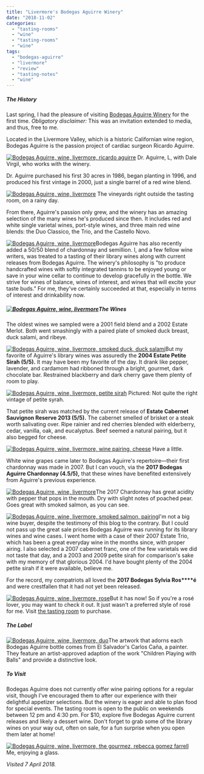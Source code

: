 ```yaml
---
title: "Livermore's Bodegas Aguirre Winery"
date: "2018-11-02"
categories:
  - "tasting-rooms"
  - "wine"
  - "tasting-rooms"
  - "wine"
tags:
  - "bodegas-aguirre"
  - "livermore"
  - "review"
  - "tasting-notes"
  - "wine"
---
```


##### The History

Last spring, I had the pleasure of visiting [Bodegas Aguirre Winery](https://www.bodegasaguirre.com/) for the first time. _Obligatory disclaimer:_ This was an invitation extended to media, and thus, free to me.

Located in the Livermore Valley, which is a historic Californian wine region, Bodegas Aguirre is the passion project of cardiac surgeon Ricardo Aguirre.




<div class="caption">

[![Bodegas Aguirre, wine, livermore, ricardo aguirre](http://s3.amazonaws.com/thegourmez-wpmedia/2018/09/IMG_20180406_140554-500x403.jpg)](http://s3.amazonaws.com/thegourmez-wpmedia/2018/09/IMG_20180406_140554.jpg) Dr. Aguirre, L, with Dale Virgil, who works with the winery.</div>


Dr. Aguirre purchased his first 30 acres in 1986, began planting in 1996, and produced his first vintage in 2000, just a single barrel of a red wine blend.




<div class="caption">

[![Bodegas Aguirre, wine, livermore](http://s3.amazonaws.com/thegourmez-wpmedia/2018/09/IMG_20180406_135711-500x225.jpg)](http://s3.amazonaws.com/thegourmez-wpmedia/2018/09/IMG_20180406_135711.jpg) The vineyards right outside the tasting room, on a rainy day.</div>


From there, Aguirre's passion only grew, and the winery has an amazing selection of the many wines he's produced since then. It includes red and white single varietal wines, port-style wines, and three main red wine blends: the Duo Classico, the Trio, and the Castello Novo.

[![Bodegas Aguirre, wine, livermore](http://s3.amazonaws.com/thegourmez-wpmedia/2018/09/IMG_20180406_150103-500x454.jpg)](http://s3.amazonaws.com/thegourmez-wpmedia/2018/09/IMG_20180406_150103.jpg)Bodegas Aguirre has also recently added a 50/50 blend of chardonnay and semillion. I, and a few fellow wine writers, was treated to a tasting of their library wines along with current releases from Bodegas Aguirre. The winery's philosophy is "to produce handcrafted wines with softly integrated tannins to be enjoyed young or save in your wine cellar to continue to develop gracefully in the bottle. We strive for wines of balance, wines of interest, and wines that will excite your taste buds." For me, they've certainly succeeded at that, especially in terms of interest and drinkability now.

##### [![Bodegas Aguirre, wine, livermore](http://s3.amazonaws.com/thegourmez-wpmedia/2018/09/IMG_20180406_135338-500x375.jpg)](http://s3.amazonaws.com/thegourmez-wpmedia/2018/09/IMG_20180406_135338.jpg)The Wines

The oldest wines we sampled were a 2001 field blend and a 2002 Estate Merlot. Both went smashingly with a paired plate of smoked duck breast, duck salami, and ribeye.

[![Bodegas Aguirre, wine, livermore, smoked duck, duck salami](http://s3.amazonaws.com/thegourmez-wpmedia/2018/09/IMG_20180406_142901-375x500.jpg)](http://s3.amazonaws.com/thegourmez-wpmedia/2018/09/IMG_20180406_142901.jpg)But my favorite of Aguirre's library wines was assuredly the **2004 Estate Petite Sirah (5/5).** It may have been my favorite of the day. It drank like pepper, lavender, and cardamom had ribboned through a bright, gourmet, dark chocolate bar. Restrained blackberry and dark cherry gave them plenty of room to play.




<div class="caption">

[![Bodegas Aguirre, wine, livermore, petite sirah](http://s3.amazonaws.com/thegourmez-wpmedia/2018/09/IMG_20180406_152114-268x500.jpg)](http://s3.amazonaws.com/thegourmez-wpmedia/2018/09/IMG_20180406_152114.jpg) Pictured: Not quite the right vintage of petite syrah.</div>


That petite sirah was matched by the current release of **Estate Cabernet Sauvignon Reserve 2013 (5/5).** The cabernet smelled of brisket or a steak worth salivating over. Ripe rainier and red cherries blended with elderberry, cedar, vanilla, oak, and eucalyptus. Beef seemed a natural pairing, but it also begged for cheese.




<div class="caption">

[![Bodegas Aguirre, wine, livermore, wine pairing, cheese](http://s3.amazonaws.com/thegourmez-wpmedia/2018/09/IMG_20180406_141548-396x500.jpg)](http://s3.amazonaws.com/thegourmez-wpmedia/2018/09/IMG_20180406_141548.jpg) Have a little.</div>


White wine grapes came later to Bodegas Aguirre's repertoire—their first chardonnay was made in 2007. But I can vouch, via the **2017 Bodegas Aguirre Chardonnay (4.5/5),** that these wines have benefited extensively from Aguirre's previous experience.

[![Bodegas Aguirre, wine, livermore](http://s3.amazonaws.com/thegourmez-wpmedia/2018/09/IMG_20180406_135355-407x500.jpg)](http://s3.amazonaws.com/thegourmez-wpmedia/2018/09/IMG_20180406_135355.jpg)The 2017 Chardonnay has great acidity with pepper that pops in the mouth. Dry with slight notes of poached pear. Goes great with smoked salmon, as you can see.

[![Bodegas Aguirre, wine, livermore, smoked salmon, pairing](http://s3.amazonaws.com/thegourmez-wpmedia/2018/09/IMG_20180406_140825-500x374.jpg)](http://s3.amazonaws.com/thegourmez-wpmedia/2018/09/IMG_20180406_140825.jpg)I'm not a big wine buyer, despite the testimony of this blog to the contrary. But I could not pass up the great sale prices Bodegas Aguirre was running for its library wines and wine cases. I went home with a case of their 2007 Estate Trio, which has been a great everyday wine in the months since, with proper airing. I also selected a 2007 cabernet franc, one of the few varietals we did not taste that day, and a 2003 and 2009 petite sirah for comparison's sake with my memory of that glorious 2004. I'd have bought plenty of the 2004 petite sirah if it were available, believe me.

For the record, my compatriots all loved the **2017 Bodegas Sylvia Ros****é** and were crestfallen that it had not yet been released.

[![Bodegas Aguirre, wine, livermore, rose](http://s3.amazonaws.com/thegourmez-wpmedia/2018/09/IMG_20180406_142048-375x500.jpg)](http://s3.amazonaws.com/thegourmez-wpmedia/2018/09/IMG_20180406_142048.jpg)But it has now! So if you're a rosé lover, you may want to check it out. It just wasn't a preferred style of rosé for me. Visit [the tasting room](https://www.bodegasaguirre.com/location/) to purchase.

##### The Label

[![Bodegas Aguirre, wine, livermore, duo](http://s3.amazonaws.com/thegourmez-wpmedia/2018/09/IMG_20180406_152020-360x500.jpg)](http://s3.amazonaws.com/thegourmez-wpmedia/2018/09/IMG_20180406_152020.jpg)The artwork that adorns each Bodegas Aguirre bottle comes from El Salvador's Carlos Caña, a painter. They feature an artist-approved adaption of the work "Children Playing with Balls" and provide a distinctive look.

##### To Visit

Bodegas Aguirre does not currently offer wine pairing options for a regular visit, though I've encouraged them to after our experience with their delightful appetizer selections. But the winery is eager and able to plan food for special events. The tasting room is open to the public on weekends between 12 pm and 4:30 pm. For $10, explore five Bodegas Aguirre current releases and likely a dessert wine. Don't forget to grab some of the library wines on your way out, often on sale, for a fun surprise when you open them later at home!




<div class="caption">

[![Bodegas Aguirre, wine, livermore, the gourmez, rebecca gomez farrell](http://s3.amazonaws.com/thegourmez-wpmedia/2018/09/IMG_20180406_142750-419x500.jpg)](http://s3.amazonaws.com/thegourmez-wpmedia/2018/09/IMG_20180406_142750.jpg) Me, enjoying a glass.</div>


_Visited 7 April 2018._
